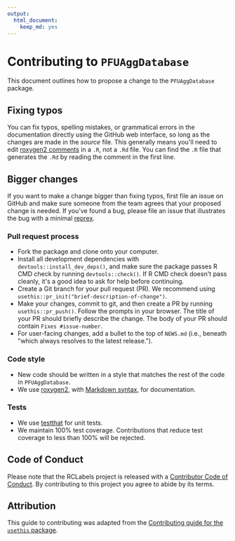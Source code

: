 ```yaml
---
output: 
  html_document: 
    keep_md: yes
---
```


<!-- Do not edit CONTRIBUTING.md.  -->
<!-- Be sure to edit CONTRIBUTING.Rmd, which is used to create CONTRIBUTING.md -->



# Contributing to `PFUAggDatabase`

This document outlines how to propose a change to the `PFUAggDatabase` package.

## Fixing typos

You can fix typos, spelling mistakes, or grammatical errors in the documentation directly 
using the GitHub web interface, so long as the changes are made in the _source_ file.
This generally means you'll need to edit
[roxygen2 comments](https://roxygen2.r-lib.org/articles/roxygen2.html) in a `.R`, not a `.Rd` file.
You can find the `.R` file that generates the `.Rd` by reading the comment in the first line.

## Bigger changes

If you want to make a change bigger than fixing typos,
first file an issue on GitHub and make sure someone from the team agrees that your proposed change is needed.
If you’ve found a bug, please file an issue that illustrates the bug with a minimal
[reprex](https://www.tidyverse.org/help/#reprex).

### Pull request process

* Fork the package and clone onto your computer.
* Install all development dependencies with `devtools::install_dev_deps()`, and 
  make sure the package passes R CMD check by running `devtools::check()`.
  If R CMD check doesn't pass cleanly, it's a good idea to ask for help before continuing.
* Create a Git branch for your pull request (PR).
  We recommend using `usethis::pr_init("brief-description-of-change")`.
* Make your changes, commit to git, and then create a PR by running `usethis::pr_push()`.
  Follow the prompts in your browser.
  The title of your PR should briefly describe the change.
  The body of your PR should contain `Fixes #issue-number`.
* For user-facing changes, add a bullet to the top of `NEWS.md` 
  (i.e., beneath "which always resolves to the latest release.").

### Code style

* New code should be written in a style that matches the rest of the code in `PFUAggDatabase`. 
* We use [roxygen2](https://cran.r-project.org/package=roxygen2), 
  with [Markdown syntax](https://cran.r-project.org/web/packages/roxygen2/vignettes/rd-formatting.html), 
  for documentation.
  
### Tests

* We use [testthat](https://cran.r-project.org/package=testthat) for unit tests.
* We maintain 100% test coverage. Contributions that reduce test coverage to less than 100% will be rejected.

## Code of Conduct

Please note that the RCLabels project is released with a
[Contributor Code of Conduct](CODE_OF_CONDUCT.md). 
By contributing to this
project you agree to abide by its terms.

## Attribution

This guide to contributing was adapted from the
[Contributing guide for the `usethis` package](https://usethis.r-lib.org/CONTRIBUTING.html).
